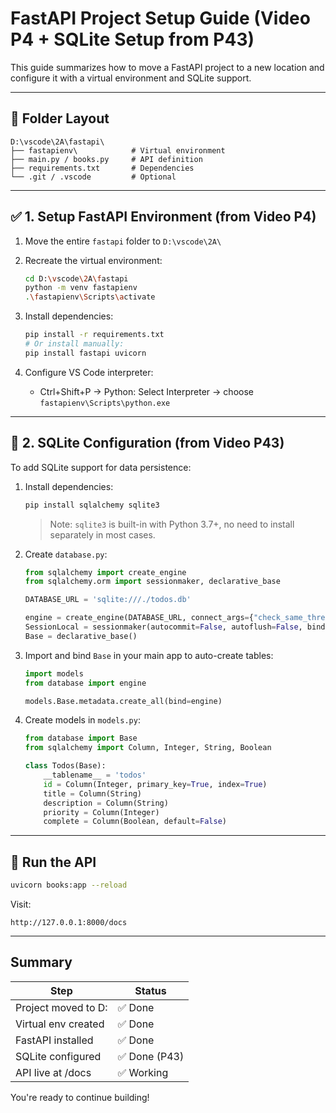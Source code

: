 # FastAPI Project Setup Guide (Video P4 + SQLite Setup from P43)

This guide summarizes how to move a FastAPI project to a new location and configure it with a virtual environment and SQLite support.

---

## 📁 Folder Layout

```
D:\vscode\2A\fastapi\
├── fastapienv\            # Virtual environment
├── main.py / books.py     # API definition
├── requirements.txt       # Dependencies
└── .git / .vscode         # Optional
```

---

## ✅ 1. Setup FastAPI Environment (from Video P4)

1. Move the entire `fastapi` folder to `D:\vscode\2A\`
2. Recreate the virtual environment:

   ```bash
   cd D:\vscode\2A\fastapi
   python -m venv fastapienv
   .\fastapienv\Scripts\activate
   ```
3. Install dependencies:

   ```bash
   pip install -r requirements.txt
   # Or install manually:
   pip install fastapi uvicorn
   ```
4. Configure VS Code interpreter:

   * Ctrl+Shift+P → Python: Select Interpreter → choose `fastapienv\Scripts\python.exe`

---

## 📃 2. SQLite Configuration (from Video P43)

To add SQLite support for data persistence:

1. Install dependencies:

   ```bash
   pip install sqlalchemy sqlite3
   ```

   > Note: `sqlite3` is built-in with Python 3.7+, no need to install separately in most cases.

2. Create `database.py`:

   ```python
   from sqlalchemy import create_engine
   from sqlalchemy.orm import sessionmaker, declarative_base

   DATABASE_URL = 'sqlite:///./todos.db'

   engine = create_engine(DATABASE_URL, connect_args={"check_same_thread": False})
   SessionLocal = sessionmaker(autocommit=False, autoflush=False, bind=engine)
   Base = declarative_base()
   ```

3. Import and bind `Base` in your main app to auto-create tables:

   ```python
   import models
   from database import engine

   models.Base.metadata.create_all(bind=engine)
   ```

4. Create models in `models.py`:

   ```python
   from database import Base
   from sqlalchemy import Column, Integer, String, Boolean

   class Todos(Base):
       __tablename__ = 'todos'
       id = Column(Integer, primary_key=True, index=True)
       title = Column(String)
       description = Column(String)
       priority = Column(Integer)
       complete = Column(Boolean, default=False)
   ```

---

## 🔧 Run the API

```bash
uvicorn books:app --reload
```

Visit:

```
http://127.0.0.1:8000/docs
```

---

## Summary

| Step                | Status       |
| ------------------- | ------------ |
| Project moved to D: | ✅ Done       |
| Virtual env created | ✅ Done       |
| FastAPI installed   | ✅ Done       |
| SQLite configured   | ✅ Done (P43) |
| API live at /docs   | ✅ Working    |

You're ready to continue building!
